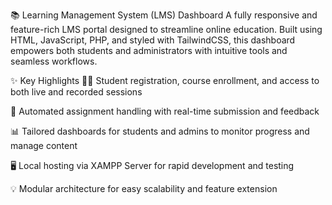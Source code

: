 📚 Learning Management System (LMS) Dashboard
A fully responsive and feature-rich LMS portal designed to streamline online education. 
Built using HTML, JavaScript, PHP, and styled with TailwindCSS, this dashboard empowers both students and administrators with intuitive tools and seamless workflows.

✨ Key Highlights
🧑‍🎓 Student registration, course enrollment, and access to both live and recorded sessions

📝 Automated assignment handling with real-time submission and feedback

📊 Tailored dashboards for students and admins to monitor progress and manage content

🖥️ Local hosting via XAMPP Server for rapid development and testing

💡 Modular architecture for easy scalability and feature extension
